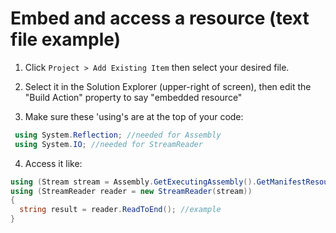 # Embed and access a resource (text file example)


1. Click `Project > Add Existing Item` then select your desired file.

2. Select it in the Solution Explorer (upper-right of screen), then edit the "Build Action" property to say "embedded resource"

3. Make sure these 'using's are at the top of your code:

```csharp
 using System.Reflection; //needed for Assembly
 using System.IO; //needed for StreamReader
```

4. Access it like:

```csharp
using (Stream stream = Assembly.GetExecutingAssembly().GetManifestResourceStream("MyNameSpace.MyFileName.txt"))
using (StreamReader reader = new StreamReader(stream))
{
  string result = reader.ReadToEnd(); //example
}
```

